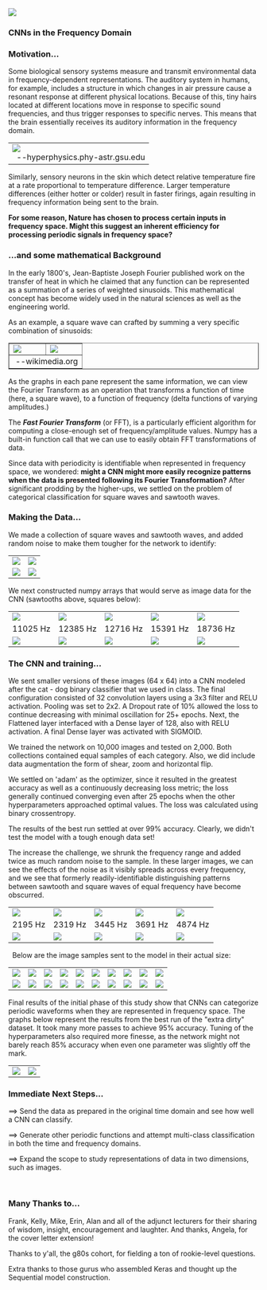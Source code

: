 
<img src='figs/readme/14_15.png'>

### CNNs in the Frequency Domain
<p>

### Motivation...
Some biological sensory systems measure  and transmit environmental data in frequency-dependent representations.  The auditory system in humans, for example, includes a structure in which changes in air pressure cause a resonant response at different physical locations.  Because of this, tiny hairs located at different locations move in response to specific sound frequencies, and thus trigger responses to specific nerves.  This means that the brain essentially receives its auditory information in the frequency domain.  
<table><tr><td>
<img src='figs/readme/earanalyze.jpg'>
<br>&nbsp; --hyperphysics.phy-astr.gsu.edu
</td></tr></table>

Similarly, sensory neurons in the skin which detect relative temperature fire at a rate proportional to temperature difference.  Larger temperature differences (either hotter or colder) result in faster firings, again resulting in frequency information being sent to the brain.

**For some reason, Nature has chosen to process certain inputs in frequency space.  Might this suggest an inherent efficiency for processing periodic signals in frequency space?**

### ...and some mathematical Background
In the early 1800's, Jean-Baptiste Joseph Fourier published work on the transfer of heat in which he claimed that any function can be represented  as a summation of a series of weighted sinusoids.  This mathematical concept has become widely used in the natural sciences as well as the engineering world.

As an example, a square wave can crafted by summing a very specific combination of sinusoids:
<br>
<table border='none'><tr>
<td><img src='figs/readme/Fourier_square.gif'></td>
<td><img src='figs/readme/Fourier_3D.gif'></td>
</tr><tr><td colspan=2>&nbsp;--wikimedia.org</td>
</tr></table>


As the graphs in each pane represent the same information, we can view the Fourier Transform as an operation that transforms a function of time (here, a square wave), to a function of frequency (delta functions of varying amplitudes.)

The **<i>Fast Fourier Transform</i>** (or FFT), is a particularly efficient algorithm for computing a close-enough set of frequency/amplitude values.  Numpy has a built-in function call that we can use to easily obtain FFT transformations of data.

Since data with periodicity is identifiable when represented in frequency space, we wondered: **might a CNN might more easily recognize patterns when the data is presented following its Fourier Transformation?**  After significant prodding by the higher-ups, we settled on the problem of categorical classification for square waves and sawtooth waves.
### Making the Data...
We made a collection of square waves and sawtooth waves, and added random noise to make them tougher for the network to identify:

<table><tr>
<td><img src='figs/readme/sawtooth.png'></td>
<td><img src='figs/readme/square.png'></td>
</tr><tr>
<td><img src='figs/readme/saw_noise.png'></td>
<td><img src='figs/readme/square_noise.png'></td>
</tr></table>

We next constructed numpy arrays that would serve as image data for the CNN (sawtooths above, squares below):
<table><tr>
<td><img src='figs/readme/sawtooth/256/sawtooth_11025_5706_256.png'></td>
<td><img src='figs/readme/sawtooth/256/sawtooth_12385_5540_256.png'></td>
<td><img src='figs/readme/sawtooth/256/sawtooth_12716_9973_256.png'></td>
<td><img src='figs/readme/sawtooth/256/sawtooth_15391_4238_256.png'></td>
<td><img src='figs/readme/sawtooth/256/sawtooth_18736_8911_256.png'></td></tr>
<tr>
<td><center>11025 Hz</center></td>
<td><center>12385 Hz</center></td>
<td><center>12716 Hz</center></td>
<td><center>15391 Hz</center></td>
<td><center>18736 Hz</center></td>
</tr><tr>
<td><img src='figs/readme/square/256/square_11025_5706_256.png'> </td>
<td><img src='figs/readme/square/256/square_12385_5540_256.png'> </td>
<td><img src='figs/readme/square/256/square_12716_9973_256.png'> </td>
<td><img src='figs/readme/square/256/square_15391_4238_256.png'> </td>
<td><img src='figs/readme/square/256/square_18736_8911_256.png'> </td>
</tr></table>

### The CNN and training...

We sent smaller versions of these images (64 x 64) into a CNN modeled after the cat - dog binary classifier that we used in class.  The final configuration consisted of 32 convolution layers using a 3x3 filter and RELU activation.  Pooling was set to 2x2.  A Dropout rate of 10% allowed the loss to continue decreasing with minimal oscillation for 25+ epochs.  Next, the Flattened layer interfaced with a Dense layer of 128, also with RELU activation. A final Dense layer was activated with SIGMOID.
<p>
We trained the network on 10,000 images and tested on 2,000.  Both collections contained equal samples of each category.  Also, we did include data augmentation the form of shear, zoom and horizontal flip.
<p>
We settled on 'adam' as the optimizer, since it resulted in the greatest accuracy as well as a continuously decreasing loss metric; the loss generally continued converging even after 25 epochs when the other hyperparameters approached optimal values.  The loss was calculated using binary crossentropy.   
<p> The results of the best run settled at over 99% accuracy.  Clearly, we didn't test the model with a tough enough data set!
<table><tr>
<p>
The increase the challenge, we shrunk the frequency range and added twice as much random noise to the sample.  In these larger images, we can see the effects of the noise as it visibly spreads across every frequency, and we see that formerly readily-identifiable distinguishing patterns between sawtooth and square waves of equal frequency have become obscurred.
<td><img src='figs/readme/dirty_5k/sawtooth/sawtooth_2195_9879_256.png'></td>
<td><img src='figs/readme/dirty_5k/sawtooth/sawtooth_2319_2718_256.png'>
<td><img src='figs/readme/dirty_5k/sawtooth/sawtooth_3445_6854_256.png'>
<td><img src='figs/readme/dirty_5k/sawtooth/sawtooth_3445_6854_256.png'>
<td><img src='figs/readme/dirty_5k/sawtooth/sawtooth_4874_8253_256.png'></tr>
<tr>
<td><center>2195 Hz</center></td>
<td><center>2319 Hz</center></td>
<td><center>3445 Hz</center></td>
<td><center>3691 Hz</center></td>
<td><center>4874 Hz</center></td></tr>
<tr>
<td><img src='figs/readme/dirty_5k/square/square_2195_9879_256.png'> </td>
<td><img src='figs/readme/dirty_5k/square/square_2319_2718_256.png'> </td>
<td><img src='figs/readme/dirty_5k/square/square_3445_6854_256.png'> </td>
<td><img src='figs/readme/dirty_5k/square/square_3691_1252_256.png'> </td>
<td><img src='figs/readme/dirty_5k/square/square_4874_8253_256.png'> </td>
</tr></table>
<p>&nbsp;
Below are the image samples sent to the model in their actual size:
<table>
<tr colspan = 10>
<td><img src='figs/readme/dirty_5k/sawtooth/sawtooth_2037_4414_64.png'></td>
<td><img src='figs/readme/dirty_5k/sawtooth/sawtooth_2167_6525_64.png'></td>
<td><img src='figs/readme/dirty_5k/sawtooth/sawtooth_2248_5151_64.png'></td>
<td><img src='figs/readme/dirty_5k/sawtooth/sawtooth_2902_3732_64.png'></td>
<td><img src='figs/readme/dirty_5k/sawtooth/sawtooth_3019_9176_64.png'></td>

<td><img src='figs/readme/dirty_5k/sawtooth/sawtooth_3117_3631_64.png'></td>
<td><img src='figs/readme/dirty_5k/sawtooth/sawtooth_4067_6719_64.png'></td>
<td><img src='figs/readme/dirty_5k/sawtooth/sawtooth_4097_2118_64.png'></td>
<td><img src='figs/readme/dirty_5k/sawtooth/sawtooth_4102_9135_64.png'></td>
<td><img src='figs/readme/dirty_5k/sawtooth/sawtooth_4234_1087_64.png'></td></tr>
<tr colspan = 10>
<td><img src='figs/readme/dirty_5k/square/square_2037_4414_64.png'></td>
<td><img src='figs/readme/dirty_5k/square/square_2167_6525_64.png'></td>
<td><img src='figs/readme/dirty_5k/square/square_2248_5151_64.png'></td>
<td><img src='figs/readme/dirty_5k/square/square_2902_3732_64.png'></td>
<td><img src='figs/readme/dirty_5k/square/square_3019_9176_64.png'></td>

<td><img src='figs/readme/dirty_5k/square/square_3117_3631_64.png'></td>
<td><img src='figs/readme/dirty_5k/square/square_4067_6719_64.png'></td>
<td><img src='figs/readme/dirty_5k/square/square_4097_2118_64.png'></td>
<td><img src='figs/readme/dirty_5k/square/square_4102_9135_64.png'></td>
<td><img src='figs/readme/dirty_5k/square/square_4234_1087_64.png'></td></tr>
</table>

Final results of the initial phase of this study show that CNNs can categorize periodic waveforms when they are represented in frequency space.  The graphs below represent the results from the best run of the "extra dirty" dataset.  It took many more passes to achieve 95% accuracy.  Tuning of the hyperparameters also required more finesse, as the network might not barely reach 85% accuracy when even one parameter was slightly off the mark.
<table><tr>
<td><img src='figs/readme/acc_ep.png'></td>
<td><img src='figs/readme/loss_ep.png'></td>
</tr></table>

### Immediate Next Steps...
==> Send the data as prepared in the original time domain and see how well a CNN can classify.

==> Generate other periodic functions and attempt multi-class classification in both the time and frequency domains.

==> Expand the scope to study representations of data in two dimensions, such as images.
<p>&nbsp;

### Many Thanks to...
Frank, Kelly, Mike, Erin, Alan and all of the adjunct lecturers for their sharing of wisdom, insight, encouragement and laughter.  And thanks, Angela, for the cover letter extension!
<p>
Thanks to y'all, the g80s cohort, for fielding a ton of rookie-level questions.
<p>
Extra thanks to those gurus who assembled Keras and thought up the Sequential model construction.
